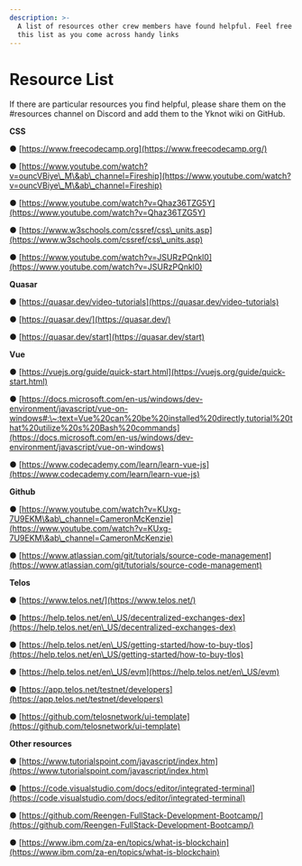 ```yaml
---
description: >-
  A list of resources other crew members have found helpful. Feel free to add to
  this list as you come across handy links
---
```


# Resource List

If there are particular resources you find helpful, please share them on the #resources channel on Discord and add them to the Yknot wiki on GitHub.&#x20;

&#x20;

**CSS**&#x20;

●      [https://www.freecodecamp.org](https://www.freecodecamp.org/)

●      [https://www.youtube.com/watch?v=ouncVBiye\_M\&ab\_channel=Fireship](https://www.youtube.com/watch?v=ouncVBiye\_M\&ab\_channel=Fireship)

●      [https://www.youtube.com/watch?v=Qhaz36TZG5Y](https://www.youtube.com/watch?v=Qhaz36TZG5Y)

●      [https://www.w3schools.com/cssref/css\_units.asp](https://www.w3schools.com/cssref/css\_units.asp)

●      [https://www.youtube.com/watch?v=JSURzPQnkl0](https://www.youtube.com/watch?v=JSURzPQnkl0)



**Quasar**

●      [https://quasar.dev/video-tutorials](https://quasar.dev/video-tutorials)

●      [https://quasar.dev/](https://quasar.dev/)

●      [https://quasar.dev/start](https://quasar.dev/start)



**Vue**

●      [https://vuejs.org/guide/quick-start.html](https://vuejs.org/guide/quick-start.html) &#x20;

●      [https://docs.microsoft.com/en-us/windows/dev-environment/javascript/vue-on-windows#:\~:text=Vue%20can%20be%20installed%20directly,tutorial%20that%20utilize%20s%20Bash%20commands](https://docs.microsoft.com/en-us/windows/dev-environment/javascript/vue-on-windows)

●      [https://www.codecademy.com/learn/learn-vue-js](https://www.codecademy.com/learn/learn-vue-js)     &#x20;



**Github**

●     [https://www.youtube.com/watch?v=KUxg-7U9EKM\&ab\_channel=CameronMcKenzie](https://www.youtube.com/watch?v=KUxg-7U9EKM\&ab\_channel=CameronMcKenzie)                &#x20;

●     [https://www.atlassian.com/git/tutorials/source-code-management](https://www.atlassian.com/git/tutorials/source-code-management) &#x20;

&#x20;           &#x20;

**Telos**

●      [https://www.telos.net/](https://www.telos.net/)

●      [https://help.telos.net/en\_US/decentralized-exchanges-dex](https://help.telos.net/en\_US/decentralized-exchanges-dex) &#x20;

●      [https://help.telos.net/en\_US/getting-started/how-to-buy-tlos](https://help.telos.net/en\_US/getting-started/how-to-buy-tlos) &#x20;

●      [https://help.telos.net/en\_US/evm](https://help.telos.net/en\_US/evm)

●      [https://app.telos.net/testnet/developers](https://app.telos.net/testnet/developers) &#x20;

●      [https://github.com/telosnetwork/ui-template](https://github.com/telosnetwork/ui-template) &#x20;

&#x20;

**Other resources**  &#x20;

●      [https://www.tutorialspoint.com/javascript/index.htm](https://www.tutorialspoint.com/javascript/index.htm) &#x20;

●      [https://code.visualstudio.com/docs/editor/integrated-terminal](https://code.visualstudio.com/docs/editor/integrated-terminal) &#x20;

●      [https://github.com/Reengen-FullStack-Development-Bootcamp/](https://github.com/Reengen-FullStack-Development-Bootcamp/)

●      [https://www.ibm.com/za-en/topics/what-is-blockchain](https://www.ibm.com/za-en/topics/what-is-blockchain)
